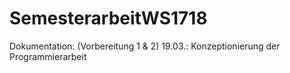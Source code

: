 # SemesterarbeitWS1718

Dokumentation:
(Vorbereitung 1 & 2)
19.03.: Konzeptionierung der Programmierarbeit

